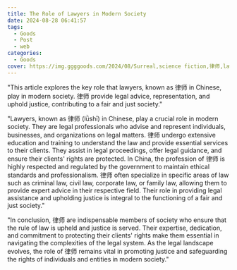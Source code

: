 ```yaml
---
title: The Role of Lawyers in Modern Society
date: 2024-08-28 06:41:57
tags:
  - Goods
  - Post
  - web
categories:
  - Goods
cover: https://img.ggggoods.com/2024/08/Surreal,science fiction,律师,lawyer,technology,tech,diagrams,renderings,colors_20240830_00001_.png
---
```


"This article explores the key role that lawyers, known as 律师 in Chinese, play in modern society. 律师 provide legal advice, representation, and uphold justice, contributing to a fair and just society."

"Lawyers, known as 律师 (lǜshī) in Chinese, play a crucial role in modern society. They are legal professionals who advise and represent individuals, businesses, and organizations on legal matters. 律师 undergo extensive education and training to understand the law and provide essential services to their clients. They assist in legal proceedings, offer legal guidance, and ensure their clients' rights are protected. In China, the profession of 律师 is highly respected and regulated by the government to maintain ethical standards and professionalism. 律师 often specialize in specific areas of law such as criminal law, civil law, corporate law, or family law, allowing them to provide expert advice in their respective field. Their role in providing legal assistance and upholding justice is integral to the functioning of a fair and just society."

"In conclusion, 律师 are indispensable members of society who ensure that the rule of law is upheld and justice is served. Their expertise, dedication, and commitment to protecting their clients' rights make them essential in navigating the complexities of the legal system. As the legal landscape evolves, the role of 律师 remains vital in promoting justice and safeguarding the rights of individuals and entities in modern society."
